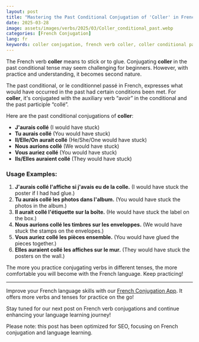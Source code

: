 ```yaml
---
layout: post
title: "Mastering the Past Conditional Conjugation of 'Coller' in French"
date: 2025-03-28
image: assets/images/verbs/2025/03/Coller_conditional_past.webp
categories: [French Conjugation]
lang: fr
keywords: coller conjugation, french verb coller, coller conditional past, french conjugation, learn french
---
```


The French verb **coller** means to stick or to glue. Conjugating **coller** in the past conditional tense may seem challenging for beginners. However, with practice and understanding, it becomes second nature. 

The past conditional, or le conditionnel passé in French, expresses what would have occurred in the past had certain conditions been met. For **coller**, it's conjugated with the auxiliary verb “avoir” in the conditional and the past participle “collé”.

Here are the past conditional conjugations of **coller**:

- **J'aurais collé** (I would have stuck)
- **Tu aurais collé** (You would have stuck)
- **Il/Elle/On aurait collé** (He/She/One would have stuck)
- **Nous aurions collé** (We would have stuck)
- **Vous auriez collé** (You would have stuck)
- **Ils/Elles auraient collé** (They would have stuck)

### Usage Examples:

1. **J'aurais collé l'affiche si j'avais eu de la colle.** (I would have stuck the poster if I had had glue.)
2. **Tu aurais collé les photos dans l'album.** (You would have stuck the photos in the album.)
3. **Il aurait collé l'étiquette sur la boîte.** (He would have stuck the label on the box.)
4. **Nous aurions collé les timbres sur les enveloppes.** (We would have stuck the stamps on the envelopes.)
5. **Vous auriez collé les pièces ensemble.** (You would have glued the pieces together.)
6. **Elles auraient collé les affiches sur le mur.** (They would have stuck the posters on the wall.)

The more you practice conjugating verbs in different tenses, the more comfortable you will become with the French language. Keep practicing!

---

Improve your French language skills with our [French Conjugation App]({{site.appStore.url}}). It offers more verbs and tenses for practice on the go!

Stay tuned for our next post on French verb conjugations and continue enhancing your language learning journey!

Please note: this post has been optimized for SEO, focusing on French conjugation and language learning.